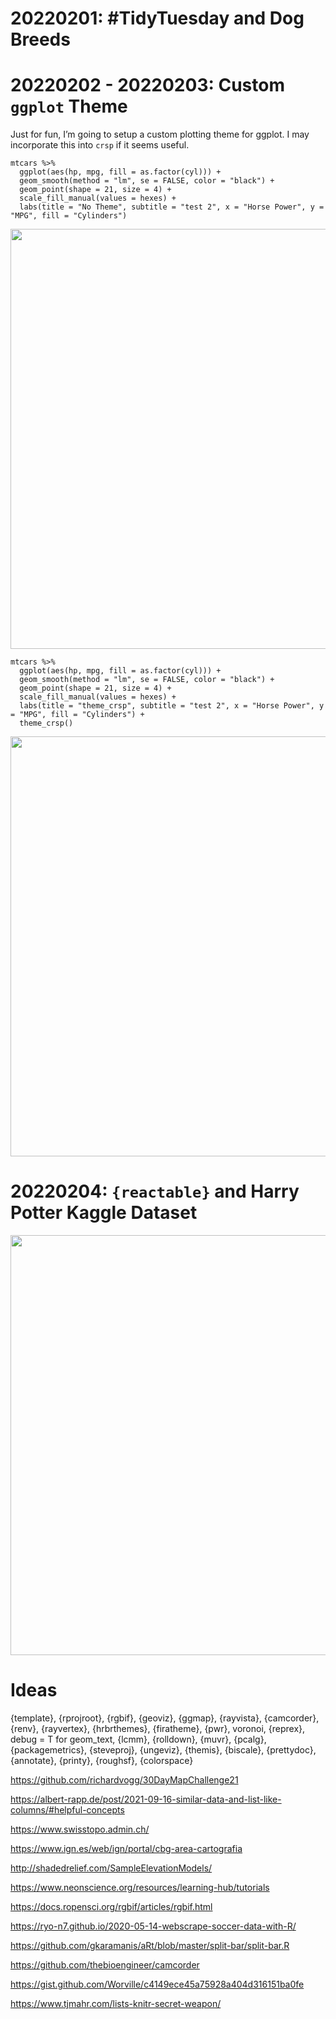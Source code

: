 # 20220201: #TidyTuesday and Dog Breeds

# 20220202 - 20220203: Custom `ggplot` Theme

Just for fun, I’m going to setup a custom plotting theme for ggplot. I
may incorporate this into `crsp` if it seems useful.

    mtcars %>% 
      ggplot(aes(hp, mpg, fill = as.factor(cyl))) + 
      geom_smooth(method = "lm", se = FALSE, color = "black") + 
      geom_point(shape = 21, size = 4) + 
      scale_fill_manual(values = hexes) +
      labs(title = "No Theme", subtitle = "test 2", x = "Horse Power", y = "MPG", fill = "Cylinders")

<img src="C:/Users/simsc/Desktop/DailyR/exports/February_2022/crsp-theme-2-1.png" width="672" />

    mtcars %>% 
      ggplot(aes(hp, mpg, fill = as.factor(cyl))) + 
      geom_smooth(method = "lm", se = FALSE, color = "black") + 
      geom_point(shape = 21, size = 4) + 
      scale_fill_manual(values = hexes) +
      labs(title = "theme_crsp", subtitle = "test 2", x = "Horse Power", y = "MPG", fill = "Cylinders") +
      theme_crsp()

<img src="C:/Users/simsc/Desktop/DailyR/exports/February_2022/crsp-theme-2-2.png" width="672" />

# 20220204: `{reactable}` and Harry Potter Kaggle Dataset

<img src="C:/Users/simsc/Desktop/DailyR/exports/February_2022/04-table-1.png" width="672" />

# Ideas

{template}, {rprojroot}, {rgbif}, {geoviz}, {ggmap}, {rayvista},
{camcorder}, {renv}, {rayvertex}, {hrbrthemes}, {firatheme}, {pwr},
voronoi, {reprex}, debug = T for geom\_text, {lcmm}, {rolldown}, {muvr},
{pcalg}, {packagemetrics}, {steveproj}, {ungeviz}, {themis}, {biscale},
{prettydoc}, {annotate}, {printy}, {roughsf}, {colorspace}

<https://github.com/richardvogg/30DayMapChallenge21>

<https://albert-rapp.de/post/2021-09-16-similar-data-and-list-like-columns/#helpful-concepts>

<https://www.swisstopo.admin.ch/>

<https://www.ign.es/web/ign/portal/cbg-area-cartografia>

<http://shadedrelief.com/SampleElevationModels/>

<https://www.neonscience.org/resources/learning-hub/tutorials>

<https://docs.ropensci.org/rgbif/articles/rgbif.html>

<https://ryo-n7.github.io/2020-05-14-webscrape-soccer-data-with-R/>

<https://github.com/gkaramanis/aRt/blob/master/split-bar/split-bar.R>

<https://github.com/thebioengineer/camcorder>

<https://gist.github.com/Worville/c4149ece45a75928a404d316151ba0fe>

<https://www.tjmahr.com/lists-knitr-secret-weapon/>
